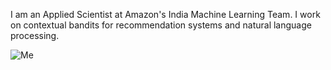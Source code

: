 

I am an Applied Scientist at Amazon's India Machine Learning Team. I work on contextual bandits for recommendation systems and natural language processing. 

![Me](./images/me_crop.jpg=100x200)
